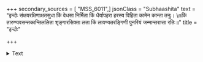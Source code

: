 +++
secondary_sources = [ "MSS_6011",]
jsonClass = "Subhaashita"
text = "इन्दोः संक्षयरक्षिणाक्षतसुधा किं वेधसा निर्मिता किं धैर्यापहरा हरस्य विहिता कामेन कान्ता तनुः।  \nकिं तारुण्यवसन्तकान्तिललिता शृङ्गारसिक्ता लता किं लावण्यतरङ्गिणी पुनरियं जन्मान्तराप्ता रतिः॥"
title = "इन्दोः"

+++

<details><summary>Text</summary>

इन्दोः संक्षयरक्षिणाक्षतसुधा किं वेधसा निर्मिता किं धैर्यापहरा हरस्य विहिता कामेन कान्ता तनुः।  
किं तारुण्यवसन्तकान्तिललिता शृङ्गारसिक्ता लता किं लावण्यतरङ्गिणी पुनरियं जन्मान्तराप्ता रतिः॥
</details>
